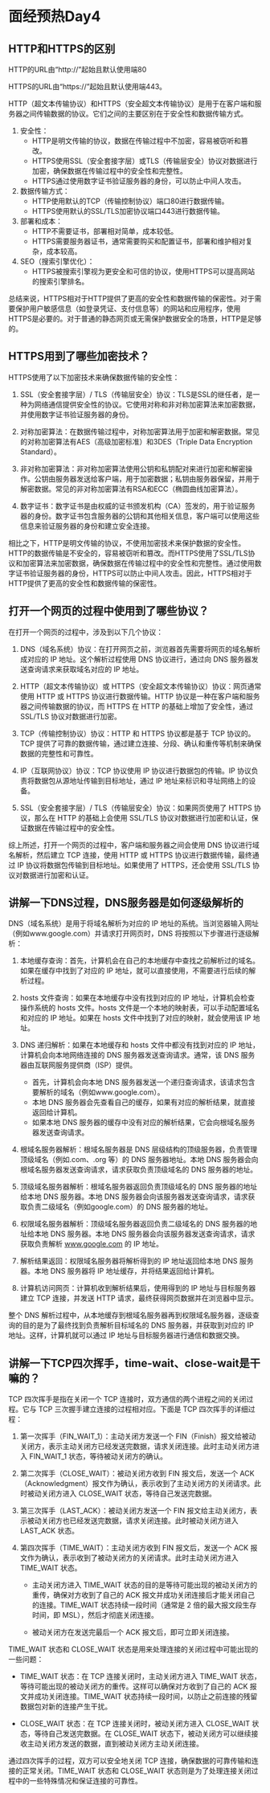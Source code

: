 # 面经预热Day4

## HTTP和HTTPS的区别

HTTP的URL由“http://”起始且默认使⽤端80 

HTTPS的URL由“https://”起始且默认使⽤端443。

HTTP（超文本传输协议）和HTTPS（安全超文本传输协议）是用于在客户端和服务器之间传输数据的协议。它们之间的主要区别在于安全性和数据传输方式。

1. 安全性：
   - HTTP是明文传输的协议，数据在传输过程中不加密，容易被窃听和篡改。
   - HTTPS使用SSL（安全套接字层）或TLS（传输层安全）协议对数据进行加密，确保数据在传输过程中的安全性和完整性。
   - HTTPS通过使用数字证书验证服务器的身份，可以防止中间人攻击。
2. 数据传输方式：
   - HTTP使用默认的TCP（传输控制协议）端口80进行数据传输。
   - HTTPS使用默认的SSL/TLS加密协议端口443进行数据传输。
3. 部署和成本：
   - HTTP不需要证书，部署相对简单，成本较低。
   - HTTPS需要服务器证书，通常需要购买和配置证书，部署和维护相对复杂，成本较高。
4. SEO（搜索引擎优化）：
   - HTTPS被搜索引擎视为更安全和可信的协议，使用HTTPS可以提高网站的搜索引擎排名。

总结来说，HTTPS相对于HTTP提供了更高的安全性和数据传输的保密性。对于需要保护用户敏感信息（如登录凭证、支付信息等）的网站和应用程序，使用HTTPS是必要的。对于普通的静态网页或无需保护数据安全的场景，HTTP是足够的。

## HTTPS用到了哪些加密技术？

HTTPS使用了以下加密技术来确保数据传输的安全性：

1. SSL（安全套接字层）/ TLS（传输层安全）协议：TLS是SSL的继任者，是一种为网络通信提供安全性的协议。它使用对称和非对称加密算法来加密数据，并使用数字证书验证服务器的身份。

2. 对称加密算法：在数据传输过程中，对称加密算法用于加密和解密数据。常见的对称加密算法有AES（高级加密标准）和3DES（Triple Data Encryption Standard）。

3. 非对称加密算法：非对称加密算法使用公钥和私钥配对来进行加密和解密操作。公钥由服务器发送给客户端，用于加密数据；私钥由服务器保留，并用于解密数据。常见的非对称加密算法有RSA和ECC（椭圆曲线加密算法）。

4. 数字证书：数字证书是由权威的证书颁发机构（CA）签发的，用于验证服务器的身份。数字证书包含服务器的公钥和其他相关信息，客户端可以使用这些信息来验证服务器的身份和建立安全连接。

相比之下，HTTP是明文传输的协议，不使用加密技术来保护数据的安全性。HTTP的数据传输是不安全的，容易被窃听和篡改。而HTTPS使用了SSL/TLS协议和加密算法来加密数据，确保数据在传输过程中的安全性和完整性。通过使用数字证书验证服务器的身份，HTTPS可以防止中间人攻击。因此，HTTPS相对于HTTP提供了更高的安全性和数据传输的保密性。

## 打开一个网页的过程中使用到了哪些协议？

在打开一个网页的过程中，涉及到以下几个协议：

1. DNS（域名系统）协议：在打开网页之前，浏览器首先需要将网页的域名解析成对应的 IP 地址。这个解析过程使用 DNS 协议进行，通过向 DNS 服务器发送查询请求来获取域名对应的 IP 地址。

2. HTTP（超文本传输协议）或 HTTPS（安全超文本传输协议）协议：网页通常使用 HTTP 或 HTTPS 协议进行数据传输。HTTP 协议是一种在客户端和服务器之间传输数据的协议，而 HTTPS 在 HTTP 的基础上增加了安全性，通过 SSL/TLS 协议对数据进行加密。

3. TCP（传输控制协议）协议：HTTP 和 HTTPS 协议都是基于 TCP 协议的。TCP 提供了可靠的数据传输，通过建立连接、分段、确认和重传等机制来确保数据的完整性和可靠性。

4. IP（互联网协议）协议：TCP 协议使用 IP 协议进行数据包的传输。IP 协议负责将数据包从源地址传输到目标地址，通过 IP 地址来标识和寻址网络上的设备。

5. SSL（安全套接字层）/ TLS（传输层安全）协议：如果网页使用了 HTTPS 协议，那么在 HTTP 的基础上会使用 SSL/TLS 协议对数据进行加密和认证，保证数据在传输过程中的安全性。

综上所述，打开一个网页的过程中，客户端和服务器之间会使用 DNS 协议进行域名解析，然后建立 TCP 连接，使用 HTTP 或 HTTPS 协议进行数据传输，最终通过 IP 协议将数据包传输到目标地址。如果使用了 HTTPS，还会使用 SSL/TLS 协议对数据进行加密和认证。

## 讲解一下DNS过程，DNS服务器是如何逐级解析的

DNS（域名系统）是用于将域名解析为对应的 IP 地址的系统。当浏览器输入网址（例如www.google.com）并请求打开网页时，DNS 将按照以下步骤进行逐级解析：

1. 本地缓存查询：首先，计算机会在自己的本地缓存中查找之前解析过的域名。如果在缓存中找到了对应的 IP 地址，就可以直接使用，不需要进行后续的解析过程。

2. hosts 文件查询：如果在本地缓存中没有找到对应的 IP 地址，计算机会检查操作系统的 hosts 文件。hosts 文件是一个本地的映射表，可以手动配置域名和对应的 IP 地址。如果在 hosts 文件中找到了对应的映射，就会使用该 IP 地址。

3. DNS 递归解析：如果在本地缓存和 hosts 文件中都没有找到对应的 IP 地址，计算机会向本地网络连接的 DNS 服务器发送查询请求。通常，该 DNS 服务器由互联网服务提供商（ISP）提供。

   - 首先，计算机会向本地 DNS 服务器发送一个递归查询请求，该请求包含要解析的域名（例如www.google.com）。
   - 本地 DNS 服务器会先查看自己的缓存，如果有对应的解析结果，就直接返回给计算机。
   - 如果本地 DNS 服务器的缓存中没有对应的解析结果，它会向根域名服务器发送查询请求。

4. 根域名服务器解析：根域名服务器是 DNS 层级结构的顶级服务器，负责管理顶级域名（例如.com、.org 等）的 DNS 服务器地址。本地 DNS 服务器会向根域名服务器发送查询请求，请求获取负责顶级域名的 DNS 服务器的地址。

5. 顶级域名服务器解析：根域名服务器返回负责顶级域名的 DNS 服务器的地址给本地 DNS 服务器。本地 DNS 服务器会向该服务器发送查询请求，请求获取负责二级域名（例如google.com）的 DNS 服务器的地址。

6. 权限域名服务器解析：顶级域名服务器返回负责二级域名的 DNS 服务器的地址给本地 DNS 服务器。本地 DNS 服务器会向该服务器发送查询请求，请求获取负责解析 www.google.com 的 IP 地址。

7. 解析结果返回：权限域名服务器将解析得到的 IP 地址返回给本地 DNS 服务器。本地 DNS 服务器将 IP 地址缓存，并将结果返回给计算机。

8. 计算机访问网页：计算机收到解析结果后，使用得到的 IP 地址与目标服务器建立 TCP 连接，并发送 HTTP 请求，最终获得网页数据并在浏览器中显示。

整个 DNS 解析过程中，从本地缓存到根域名服务器再到权限域名服务器，逐级查询的目的是为了最终找到负责解析目标域名的 DNS 服务器，并获取到对应的 IP 地址。这样，计算机就可以通过 IP 地址与目标服务器进行通信和数据交换。

## 讲解一下TCP四次挥手，time-wait、close-wait是干嘛的？

TCP 四次挥手是指在关闭一个 TCP 连接时，双方通信的两个进程之间的关闭过程。它与 TCP 三次握手建立连接的过程相对应。下面是 TCP 四次挥手的详细过程：

1. 第一次挥手（FIN_WAIT_1）：主动关闭方发送一个 FIN（Finish）报文给被动关闭方，表示主动关闭方已经发送完数据，请求关闭连接。此时主动关闭方进入 FIN_WAIT_1 状态，等待被动关闭方的确认。

2. 第二次挥手（CLOSE_WAIT）：被动关闭方收到 FIN 报文后，发送一个 ACK（Acknowledgment）报文作为确认，表示收到了主动关闭方的关闭请求。此时被动关闭方进入 CLOSE_WAIT 状态，等待自己发送完数据。

3. 第三次挥手（LAST_ACK）：被动关闭方发送一个 FIN 报文给主动关闭方，表示被动关闭方也已经发送完数据，请求关闭连接。此时被动关闭方进入 LAST_ACK 状态。

4. 第四次挥手（TIME_WAIT）：主动关闭方收到 FIN 报文后，发送一个 ACK 报文作为确认，表示收到了被动关闭方的关闭请求。此时主动关闭方进入 TIME_WAIT 状态。

   - 主动关闭方进入 TIME_WAIT 状态的目的是等待可能出现的被动关闭方的重传，确保对方收到了自己的 ACK 报文并成功关闭连接后才能关闭自己的连接。TIME_WAIT 状态持续一段时间（通常是 2 倍的最大报文段生存时间，即 MSL），然后才彻底关闭连接。

   - 被动关闭方在发送完最后一个 ACK 报文后，即可立即关闭连接。

TIME_WAIT 状态和 CLOSE_WAIT 状态是用来处理连接的关闭过程中可能出现的一些问题：

- TIME_WAIT 状态：在 TCP 连接关闭时，主动关闭方进入 TIME_WAIT 状态，等待可能出现的被动关闭方的重传。这样可以确保对方收到了自己的 ACK 报文并成功关闭连接。TIME_WAIT 状态持续一段时间，以防止之前连接的残留数据包对新的连接产生干扰。

- CLOSE_WAIT 状态：在 TCP 连接关闭时，被动关闭方进入 CLOSE_WAIT 状态，等待自己发送完数据。在 CLOSE_WAIT 状态下，被动关闭方可以继续接收主动关闭方发送的数据，直到被动关闭方主动关闭连接。

通过四次挥手的过程，双方可以安全地关闭 TCP 连接，确保数据的可靠传输和连接的正常关闭。TIME_WAIT 状态和 CLOSE_WAIT 状态则是为了处理连接关闭过程中的一些特殊情况和保证连接的可靠性。